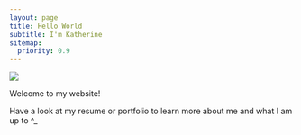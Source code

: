 ```yaml
---
layout: page
title: Hello World
subtitle: I'm Katherine 
sitemap:
  priority: 0.9
---
```


<img src="{{ '/assets/img/compeng.jpg' | prepend: site.baseurl }}" id="about-img">

<div id="describe-text">
	<p>Welcome to my website!</p>
	<p>Have a look at my resume or portfolio to learn more about me and what I am up to ^_ </p>
</div>